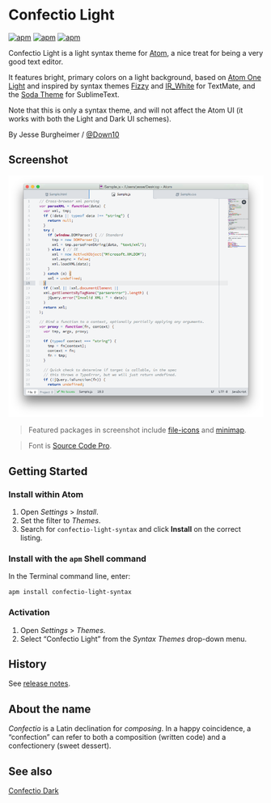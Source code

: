# Confectio Light

[![apm](https://img.shields.io/apm/v/vim-mode.svg)](https://github.com/Down10/confectio-light-syntax) [![apm](https://img.shields.io/apm/dm/vim-mode.svg)](https://github.com/Down10/confectio-light-syntax) [![apm](https://img.shields.io/apm/l/vim-mode.svg)](https://github.com/Down10/confectio-light-syntax/LICENSE.md)

Confectio Light is a light syntax theme for [Atom](http://atom.io/), a nice treat for being a very good text editor.

It features bright, primary colors on a light background, based on [Atom One Light][atom-one-light] and inspired by syntax themes [Fizzy][fizzy] and [IR_White][irw] for TextMate, and the [Soda Theme][soda] for SublimeText.

Note that this is only a syntax theme, and will not affect the Atom UI (it works with both the Light and Dark UI schemes).

By Jesse Burgheimer / [@Down10](https://github.com/Down10)


## Screenshot

![Confectio Light syntax theme screenshot](https://raw.githubusercontent.com/Down10/Confectio/master/Confectio%20Light%20Screenshot.png)

> Featured packages in screenshot include [file-icons](https://atom.io/packages/file-icons) and [minimap](https://atom.io/packages/minimap).

> Font is [Source Code Pro](https://adobe-fonts.github.io/source-code-pro).


## Getting Started

### Install within Atom

  1. Open _Settings_ > _Install_.
  2. Set the filter to _Themes_.
  3. Search for `confectio-light-syntax` and click __Install__ on the correct listing.

### Install with the `apm` Shell command

In the Terminal command line, enter:
```shell
apm install confectio-light-syntax
```

### Activation

  1. Open _Settings_ > _Themes_.
  2. Select “Confectio Light” from the _Syntax Themes_ drop-down menu.


## History

See [release notes](https://github.com/Down10/confectio-light-syntax/releases).


## About the name

_Confectio_ is a Latin declination for _composing_. In a happy coincidence, a “confection” can refer to both a composition (written code) and a confectionery (sweet dessert).


## See also

[Confectio Dark](https://github.com/Down10/confectio-dark-syntax)


[atom-one-light]: https://github.com/atom/one-light-syntax
[fizzy]: https://github.com/jglovier/fizzy
[irw]: http://blog.toddwerth.com/entries/3
[soda]: https://github.com/buymeasoda/soda-theme
